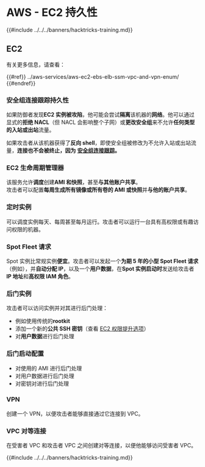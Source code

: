 # AWS - EC2 持久性

{{#include ../../../banners/hacktricks-training.md}}

## EC2

有关更多信息，请查看：

{{#ref}}
../aws-services/aws-ec2-ebs-elb-ssm-vpc-and-vpn-enum/
{{#endref}}

### 安全组连接跟踪持久性

如果防御者发现**EC2 实例被攻陷**，他可能会尝试**隔离**该机器的**网络**。他可以通过显式的**拒绝 NACL**（但 NACL 会影响整个子网）或**更改安全组**来不允许**任何类型的入站或出站**流量。

如果攻击者从该机器获得了**反向 shell**，即使安全组被修改为不允许入站或出站流量，**连接也不会被终止，因为** [**安全组连接跟踪**](https://docs.aws.amazon.com/AWSEC2/latest/UserGuide/security-group-connection-tracking.html)**。**

### EC2 生命周期管理器

该服务允许**调度**创建**AMI 和快照**，甚至**与其他账户共享**。\
攻击者可以配置**每周生成所有镜像或所有卷的 AMI 或快照**并**与他的账户共享**。

### 定时实例

可以调度实例每天、每周甚至每月运行。攻击者可以运行一台具有高权限或有趣访问权限的机器。

### Spot Fleet 请求

Spot 实例比常规实例**便宜**。攻击者可以发起一个**为期 5 年的小型 Spot Fleet 请求**（例如），并**自动分配 IP**，以及一个**用户数据**，在**Spot 实例启动时**发送给攻击者**IP 地址**和**高权限 IAM 角色**。

### 后门实例

攻击者可以访问实例并对其进行后门处理：

- 例如使用传统的**rootkit**
- 添加一个新的**公共 SSH 密钥**（查看 [EC2 权限提升选项](../aws-privilege-escalation/aws-ec2-privesc.md)）
- 对**用户数据**进行后门处理

### **后门启动配置**

- 对使用的 AMI 进行后门处理
- 对用户数据进行后门处理
- 对密钥对进行后门处理

### VPN

创建一个 VPN，以便攻击者能够直接通过它连接到 VPC。

### VPC 对等连接

在受害者 VPC 和攻击者 VPC 之间创建对等连接，以便他能够访问受害者 VPC。

{{#include ../../../banners/hacktricks-training.md}}
